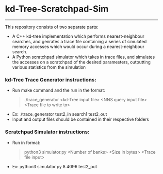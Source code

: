 # kd-Tree-Scratchpad-Sim
---
This repository consists of two separate parts: 
- A C++ kd-tree implementation which performs nearest-neighbour searches, and genrates a trace file containing a series of simulated memory accesses which would occur during a nearest-neighbour search.
- A Python scratchpad simulator which takes in trace files, and simulates the accesses on a scratchpad of the desired paramesters, outputting various statistics from the simulation

### kd-Tree Trace Generator instructions:
- Run make command and the run in the format:
  >./trace_generator \<kd-Tree input file\>    \<NNS query input file\>    \<Trace file to write to\>  
- Ex: ./trace_generator test2_in search1 test2_out
- Input and output files should be contained in their respective folders

### Scratchpad Simulator instructions:
- Run in format:
  >python3 simulator.py \<Number of banks\>  \<Size in bytes\>  \<Trace file input\>  
- Ex: python3 simulator.py 8 4096 test2_out
